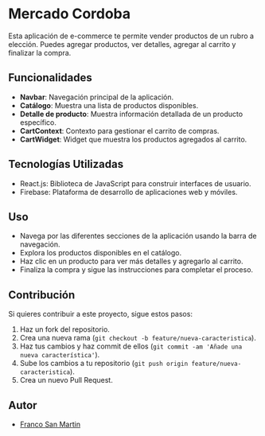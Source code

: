 # Mercado Cordoba

Esta aplicación de e-commerce te permite vender productos de un rubro a elección. Puedes agregar productos, ver detalles, agregar al carrito y finalizar la compra.

## Funcionalidades

- **Navbar**: Navegación principal de la aplicación.
- **Catálogo**: Muestra una lista de productos disponibles.
- **Detalle de producto**: Muestra información detallada de un producto específico.
- **CartContext**: Contexto para gestionar el carrito de compras.
- **CartWidget**: Widget que muestra los productos agregados al carrito.

## Tecnologías Utilizadas

- React.js: Biblioteca de JavaScript para construir interfaces de usuario.
- Firebase: Plataforma de desarrollo de aplicaciones web y móviles.

## Uso

- Navega por las diferentes secciones de la aplicación usando la barra de navegación.
- Explora los productos disponibles en el catálogo.
- Haz clic en un producto para ver más detalles y agregarlo al carrito.
- Finaliza la compra y sigue las instrucciones para completar el proceso.

## Contribución

Si quieres contribuir a este proyecto, sigue estos pasos:

1. Haz un fork del repositorio.
2. Crea una nueva rama (`git checkout -b feature/nueva-caracteristica`).
3. Haz tus cambios y haz commit de ellos (`git commit -am 'Añade una nueva característica'`).
4. Sube los cambios a tu repositorio (`git push origin feature/nueva-caracteristica`).
5. Crea un nuevo Pull Request.

## Autor

- [Franco San Martin](https://github.com/Franco-San-Martin)
